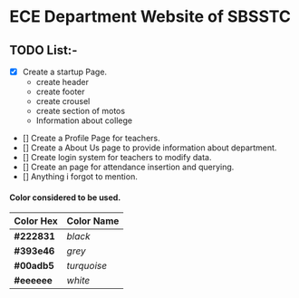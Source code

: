 # ECE Department Website of SBSSTC



## TODO List:-
- [X] Create a startup Page.
  * create header
  * create footer
  * create crousel
  * create section of motos
  * Information about college
- [] Create a Profile Page for teachers.
- [] Create a About Us page to provide information about department.
- [] Create login system for teachers to modify data.
- [] Create an page for attendance insertion and querying.
- [] Anything i forgot to mention. 

#### Color considered to be used.

Color Hex | Color Name
----------|-----------
**#222831** | *black*
**#393e46** | *grey*
**#00adb5** | *turquoise*
**#eeeeee** | *white*